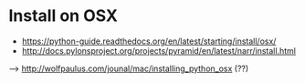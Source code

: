 # Install on OSX
  - https://python-guide.readthedocs.org/en/latest/starting/install/osx/
  - http://docs.pylonsproject.org/projects/pyramid/en/latest/narr/install.html

  --> http://wolfpaulus.com/jounal/mac/installing_python_osx (??)